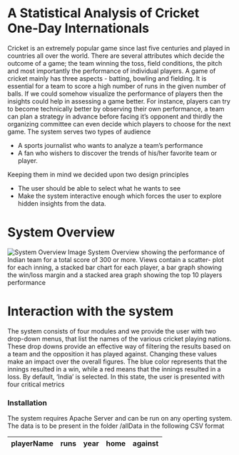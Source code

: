 # A Statistical Analysis of Cricket One-Day Internationals

Cricket is an extremely popular game since last five centuries and played in countries all over the world. There are several attributes which decide the outcome of a game; the team winning the toss, field conditions, the pitch and most importantly the performance of individual players. A game of cricket mainly has three aspects - batting, bowling and fielding. It is essential for a team to score a high number of runs in the given number of balls.
If we could somehow visualize the performance of players then the insights could help in assessing a game better. For instance, players can try to become technically better by observing their own performance, a team can plan a strategy in advance before facing it’s opponent and thirdly the organizing committee can even decide which players to choose for the next game.
The system serves two types of audience
 - A sports journalist who wants to analyze a team’s performance
 - A fan who wishers to discover the trends of his/her favorite team or player.

Keeping them in mind we decided upon two design principles
 - The user should be able to select what he wants to see
 - Make the system interactive enough which forces the user to explore hidden insights from the data.

# System Overview
![System Overview Image](https://preview.ibb.co/coDh5w/44776333.png)
System Overview showing the performance of Indian team for a total score of 300 or more. Views contain a scatter- plot for each inning, a stacked bar chart for each player, a bar graph showing the win/loss margin and a stacked area graph showing the top 10 players performance

# Interaction with the system
The system consists of four modules and we provide the user with two drop-down menus, that list the names of the various cricket playing nations. These drop downs provide an effective way of filtering the results based on a team and the opposition it has played against. Changing these values make an impact over the overall figures. The blue color represents that the innings resulted in a win, while a red means that the innings resulted in a loss. By default, ‘India’ is selected. In this state, the user is presented with four critical metrics

### Installation

The system requires Apache Server and can be run on any operting system. The data is to be present in the folder /allData in the following CSV format

| playerName | runs | year | home | against |
| ------ | ------ | ----- | ------ | ------ |

